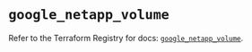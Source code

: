 # `google_netapp_volume`

Refer to the Terraform Registry for docs: [`google_netapp_volume`](https://registry.terraform.io/providers/hashicorp/google-beta/5.39.0/docs/resources/google_netapp_volume).
